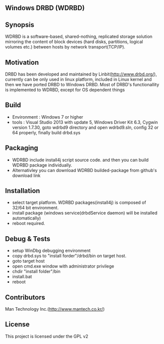 ## Windows DRBD (WDRBD)
                           
## Synopsis
WDRBD is a software-based, shared-nothing, replicated storage solution mirroring the content of block devices (hard disks, partitions, logical volumes etc.) between hosts by network transport(TCP/IP). 

## Motivation
DRBD has been developed and maintained by Linbit(http://www.drbd.org/), currently can be only used in linux platform, included in Linux kernel and then we have ported DRBD to Windows DRBD. Most of DRBD's functionallity is implemented to WDRBD, except for OS dependent things

## Build
- Environment : Windows 7 or higher
- tools : Visual Studio 2013 with update 5, Windows Driver Kit 6.3, Cygwin version 1.7.30, 
goto wdrbd9 directory and open wdrbd9.sln, config 32 or 64 properly, finally build drbd.sys

## Packaging
- WDRBD include install4j script source code. and then you can build WDRBD package individually.
- Alternativley you can download WDRBD builded-package from github's download link

## Installation
- select target platform. WDRBD packages(install4j) is composed of 32/64 bit environment. 
- install package (windows service(drbdService daemon) will be installed automatically)
- reboot required.

## Debug & Tests 
- setup WinDbg debugging environment
- copy drbd.sys to "install forder"/drbd/bin on target host.
- goto target host
- open cmd.exe window with administrator privilege
- chdir "install folder"/bin
- install.bat
- reboot

## Contributors
Man Technology Inc.(http://www.mantech.co.kr/)

## License
This project is licensed under the GPL v2
